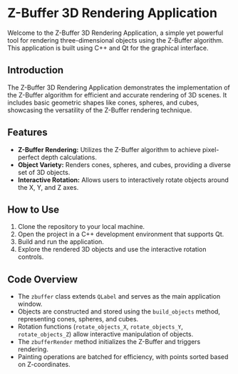# Z-Buffer 3D Rendering Application

Welcome to the Z-Buffer 3D Rendering Application, a simple yet powerful tool for rendering three-dimensional objects using the Z-Buffer algorithm. This application is built using C++ and Qt for the graphical interface.

## Introduction

The Z-Buffer 3D Rendering Application demonstrates the implementation of the Z-Buffer algorithm for efficient and accurate rendering of 3D scenes. It includes basic geometric shapes like cones, spheres, and cubes, showcasing the versatility of the Z-Buffer rendering technique.

## Features

- **Z-Buffer Rendering:** Utilizes the Z-Buffer algorithm to achieve pixel-perfect depth calculations.
- **Object Variety:** Renders cones, spheres, and cubes, providing a diverse set of 3D objects.
- **Interactive Rotation:** Allows users to interactively rotate objects around the X, Y, and Z axes.

## How to Use

1. Clone the repository to your local machine.
2. Open the project in a C++ development environment that supports Qt.
3. Build and run the application.
4. Explore the rendered 3D objects and use the interactive rotation controls.

## Code Overview

- The `zbuffer` class extends `QLabel` and serves as the main application window.
- Objects are constructed and stored using the `build_objects` method, representing cones, spheres, and cubes.
- Rotation functions (`rotate_objects_X`, `rotate_objects_Y`, `rotate_objects_Z`) allow interactive manipulation of objects.
- The `zbufferRender` method initializes the Z-Buffer and triggers rendering.
- Painting operations are batched for efficiency, with points sorted based on Z-coordinates.

